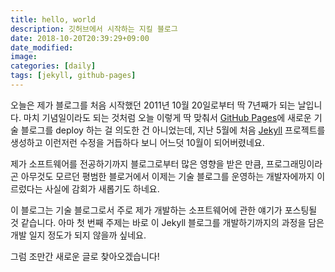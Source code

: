 ```yaml
---
title: hello, world
description: 깃허브에서 시작하는 지킬 블로그
date: 2018-10-20T20:39:29+09:00
date_modified:
image:
categories: [daily]
tags: [jekyll, github-pages]
---
```

오늘은 제가 블로그를 처음 시작했던 2011년 10월 20일로부터 딱 7년째가 되는 날입니다. 마치 기념일이라도 되는 것처럼 오늘 이렇게 딱 맞춰서 [GitHub Pages](https://pages.github.com/)에 새로운 기술 블로그를 deploy 하는 걸 의도한 건 아니었는데, 지난 5월에 처음 [Jekyll](https://jekyllrb.com/) 프로젝트를 생성하고 이런저런 수정을 거듭하다 보니 어느덧 10월이 되어버렸네요.

제가 소프트웨어를 전공하기까지 블로그로부터 많은 영향을 받은 만큼, 프로그래밍이라곤 아무것도 모르던 평범한 블로거에서 이제는 기술 블로그를 운영하는 개발자에까지 이르렀다는 사실에 감회가 새롭기도 하네요.

이 블로그는 기술 블로그로서 주로 제가 개발하는 소프트웨어에 관한 얘기가 포스팅될 것 같습니다. 아마 첫 번째 주제는 바로 이 Jekyll 블로그를 개발하기까지의 과정을 담은 개발 일지 정도가 되지 않을까 싶네요.

그럼 조만간 새로운 글로 찾아오겠습니다!